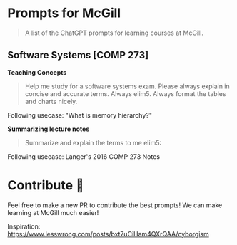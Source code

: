 # Prompts for McGill
> A list of the ChatGPT prompts for learning courses at McGill.


## Software Systems [COMP 273]

**Teaching Concepts**
> Help me study for a software systems exam. Please always explain in concise and accurate terms. Always elim5. Always format the tables and charts nicely.

Following usecase: "What is memory hierarchy?"

**Summarizing lecture notes**
> Summarize and explain the terms to me elim5:

Following usecase: Langer's 2016 COMP 273 Notes


# Contribute 🤝
Feel free to make a new PR to contribute the best prompts! We can make learning at McGill much easier!

Inspiration: https://www.lesswrong.com/posts/bxt7uCiHam4QXrQAA/cyborgism
